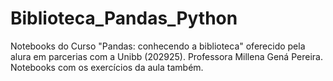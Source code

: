 # Biblioteca_Pandas_Python
Notebooks do Curso "Pandas: conhecendo a biblioteca"  oferecido pela alura em parcerias com a Unibb (202925). Professora  Millena Gená Pereira. Notebooks com os exercícios da aula também.  
